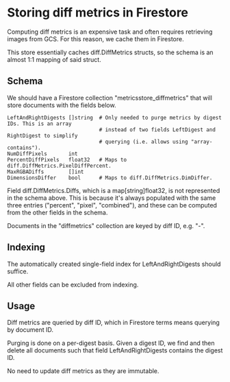 Storing diff metrics in Firestore
=================================

Computing diff metrics is an expensive task and often requires retrieving images from GCS. For this
reason, we cache them in Firestore.

This store essentially caches diff.DiffMetrics structs, so the schema is an almost 1:1 mapping of
said struct.

Schema
------

We should have a Firestore collection "metricsstore_diffmetrics" that will store documents with the
fields below.

  	LeftAndRightDigests []string  # Only needed to purge metrics by digest IDs. This is an array
  	                              # instead of two fields LeftDigest and RightDigest to simplify
  	                              # querying (i.e. allows using "array-contains").
  	NumDiffPixels       int
  	PercentDiffPixels   float32   # Maps to diff.DiffMetrics.PixelDiffPercent.
  	MaxRGBADiffs        []int
  	DimensionsDiffer    bool      # Maps to diff.DiffMetrics.DimDiffer.

Field diff.DiffMetrics.Diffs, which is a map[string]float32, is not represented in the schema above.
This is because it's always populated with the same three entries ("percent", "pixel", "combined"),
and these can be computed from the other fields in the schema.

Documents in the "diffmetrics" collection are keyed by diff ID, e.g. "<left-digest>-<right-digest>".

Indexing
--------
The automatically created single-field index for LeftAndRightDigests should suffice.

All other fields can be excluded from indexing.

Usage
-----
Diff metrics are queried by diff ID, which in Firestore terms means querying by document ID.

Purging is done on a per-digest basis. Given a digest ID, we find and then delete all documents such
that field LeftAndRightDigests contains the digest ID.

No need to update diff metrics as they are immutable.
